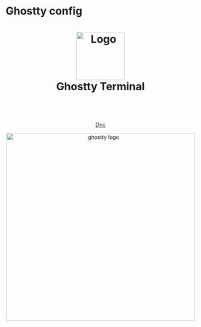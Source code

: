 # Ghostty config
<h1>
<p align="center">
  <img src="https://github.com/user-attachments/assets/fe853809-ba8b-400b-83ab-a9a0da25be8a" alt="Logo" width="128">
  <br>Ghostty Terminal
</h1>
<div align="center">
    <br/>
    <p>
        <br/>
        <a href="https://ghostty.org/">
            Doc
        </a>
    </p>
        <p>
        <img src="https://i.imgur.com/OmcvCmp.png" title="ghostty" alt="ghostty logo" width="500" />
    </p>
    <br/>
</div>